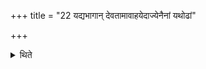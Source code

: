 +++
title = "22 यद्यभागान् देवतामावाहयेदाज्येनैनां यथोढां"

+++

<details><summary>थिते</summary>

22. If the Hotr̥-priest invokes a deity which does not have a share (in that particular ritual), the Adhvaryu should offer ghee to that deity in that order in which it has been invoked. Or the Adhvaryu should do the same immediately before the Sviṣṭakr̥t offering.
</details>
